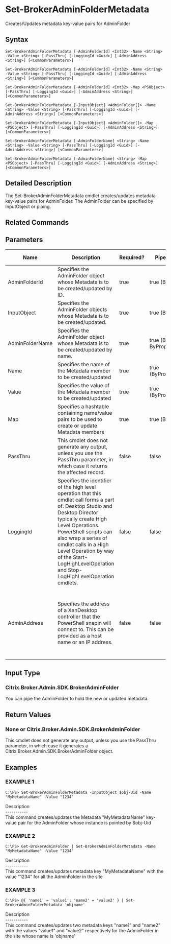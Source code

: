 ﻿# Set-BrokerAdminFolderMetadata

   Creates/Updates metadata key-value pairs for AdminFolder

## Syntax
```
Set-BrokerAdminFolderMetadata [-AdminFolderId] <Int32> -Name <String> -Value <String> [-PassThru] [-LoggingId <Guid>] [-AdminAddress <String>] [<CommonParameters>]

Set-BrokerAdminFolderMetadata [-AdminFolderId] <Int32> -Name <String> -Value <String> [-PassThru] [-LoggingId <Guid>] [-AdminAddress <String>] [<CommonParameters>]

Set-BrokerAdminFolderMetadata [-AdminFolderId] <Int32> -Map <PSObject> [-PassThru] [-LoggingId <Guid>] [-AdminAddress <String>] [<CommonParameters>]

Set-BrokerAdminFolderMetadata [-InputObject] <AdminFolder[]> -Name <String> -Value <String> [-PassThru] [-LoggingId <Guid>] [-AdminAddress <String>] [<CommonParameters>]

Set-BrokerAdminFolderMetadata [-InputObject] <AdminFolder[]> -Map <PSObject> [-PassThru] [-LoggingId <Guid>] [-AdminAddress <String>] [<CommonParameters>]

Set-BrokerAdminFolderMetadata [-AdminFolderName] <String> -Name <String> -Value <String> [-PassThru] [-LoggingId <Guid>] [-AdminAddress <String>] [<CommonParameters>]

Set-BrokerAdminFolderMetadata [-AdminFolderName] <String> -Map <PSObject> [-PassThru] [-LoggingId <Guid>] [-AdminAddress <String>] [<CommonParameters>]
```

## Detailed Description
   The Set-BrokerAdminFolderMetadata cmdlet creates/updates metadata key-value pairs for AdminFolder. The AdminFolder can be specified by InputObject or piping.

## Related Commands
## Parameters

| Name   | Description | Required? | Pipeline Input | Default Value |
| --- | --- | --- | --- | --- |
| AdminFolderId | Specifies the AdminFolder object whose Metadata is to be created/updated by ID. | true | true (ByValue) |  |
| InputObject | Specifies the AdminFolder objects whose Metadata is to be created/updated. | true | true (ByValue) |  |
| AdminFolderName | Specifies the AdminFolder object whose Metadata is to be created/updated by name. | true | true (ByValue, ByPropertyName) |  |
| Name | Specifies the name of the Metadata member to be created/updated | true | true (ByPropertyName) |  |
| Value | Specifies the value of the Metadata member to be created/updated | true | true (ByPropertyName) |  |
| Map | Specifies a hashtable containing name/value pairs to be used to create or update Metadata members | true | true (ByValue) |  |
| PassThru | This cmdlet does not generate any output, unless you use the PassThru parameter, in which case it returns the affected record. | false | false | False |
| LoggingId | Specifies the identifier of the high level operation that this cmdlet call forms a part of. Desktop Studio and Desktop Director typically create High Level Operations. PowerShell scripts can also wrap a series of cmdlet calls in a High Level Operation by way of the Start-LogHighLevelOperation and Stop-LogHighLevelOperation cmdlets. | false | false |  |
| AdminAddress | Specifies the address of a XenDesktop controller that the PowerShell snapin will connect to. This can be provided as a host name or an IP address. | false | false | Localhost. Once a value is provided by any cmdlet, this value will become the default. |

## Input Type
### Citrix.Broker.Admin.SDK.BrokerAdminFolder
   You can pipe the AdminFolder to hold the new or updated metadata.
## Return Values
### None or Citrix.Broker.Admin.SDK.BrokerAdminFolder
   This cmdlet does not generate any output, unless you use the PassThru parameter, in which case it generates a Citrix.Broker.Admin.SDK.BrokerAdminFolder object.
## Examples

### EXAMPLE 1
```
C:\PS> Set-BrokerAdminFolderMetadata -InputObject $obj-Uid -Name "MyMetadataName" -Value "1234"
```
   Description<br>-----------<br>This command creates/updates the Metadata "MyMetadataName" key-value pair for the AdminFolder whose instance is pointed by $obj-Uid
### EXAMPLE 2
```
C:\PS> Get-BrokerAdminFolder | Set-BrokerAdminFolderMetadata -Name "MyMetadataName" -Value "1234"
```
   Description<br>-----------<br>This command creates/updates metadata key "MyMetadataName" with the value "1234" for all the AdminFolder in the site
### EXAMPLE 3
```
C:\PS> @{ 'name1' = 'value1'; 'name2' = 'value2' } | Set-BrokerAdminFolderMetadata 'objname'
```
   Description<br>-----------<br>This command creates/updates two metadata keys "name1" and "name2" with the values "value1" and "value2" respectively for the AdminFolder in the site whose name is 'objname'
